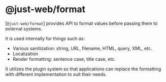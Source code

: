 # @just-web/format

[`@just-web/format`] provides API to format values before passing them to external systems.

It is used internally for things such as:

- Various sanitization: string, URL, filename, HTML, query, XML, etc.
- Localization
- Render formatting: sentence case, title case, etc.

It utilizes the plugin system so that applications can replace the formatting with different implementation to suit their needs.

